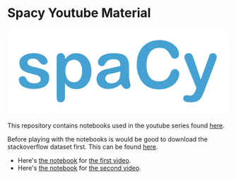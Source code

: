 # Spacy Youtube Material 

![](images/spacy.png)

This repository contains notebooks used in the youtube series found [here](https://www.youtube.com/watch?v=WnGPv6HnBok&list=PLBmcuObd5An559HbDr_alBnwVsGq-7uTF).

Before playing with the notebooks is would be good to download the stackoverflow dataset first. This can be found [here](https://www.kaggle.com/stackoverflow/stacksample).

- Here's [the notebook](https://github.com/koaning/spacy-youtube-material/blob/master/01-intro-to-spacy.ipynb) for [the first video](https://www.youtube.com/watch?v=WnGPv6HnBok). 
- Here's [the notebook](https://github.com/koaning/spacy-youtube-material/blob/master/02-match-more-languages.ipynb) for [the second video](https://www.youtube.com/watch?v=WnGPv6HnBok). 
